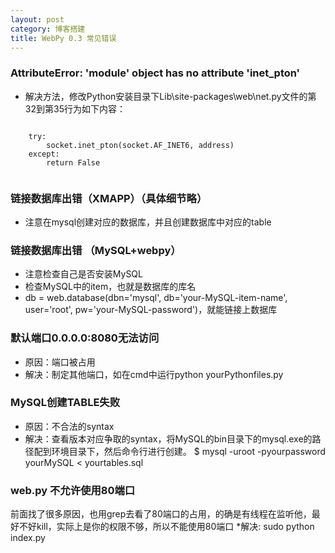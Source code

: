 ```yaml
---
layout: post
category: 博客搭建
title: WebPy 0.3 常见错误
---
```


### AttributeError: 'module' object has no attribute 'inet_pton'

* 解决方法，修改Python安装目录下Lib\site-packages\web\net.py文件的第32到第35行为如下内容：

~~~~~~

    try:
        socket.inet_pton(socket.AF_INET6, address)
    except:
        return False
        
~~~~~~

### 链接数据库出错（XMAPP）（具体细节略）

* 注意在mysql创建对应的数据库，并且创建数据库中对应的table


### 链接数据库出错 （MySQL+webpy）

* 注意检查自己是否安装MySQL
* 检查MySQL中的item，也就是数据库的库名
* db = web.database(dbn='mysql', db='your-MySQL-item-name', user='root', pw='your-MySQL-password')，就能链接上数据库

### 默认端口0.0.0.0:8080无法访问
* 原因：端口被占用
* 解决：制定其他端口，如在cmd中运行python yourPythonfiles.py

### MySQL创建TABLE失败
* 原因：不合法的syntax
* 解决：查看版本对应争取的syntax，将MySQL的bin目录下的mysql.exe的路径配到环境目录下，然后命令行进行创建。 $ mysql -uroot -pyourpassword yourMySQL < yourtables.sql

### web.py 不允许使用80端口
前面找了很多原因，也用grep去看了80端口的占用，的确是有线程在监听他，最好不好kill，实际上是你的权限不够，所以不能使用80端口
*解决: sudo python index.py

